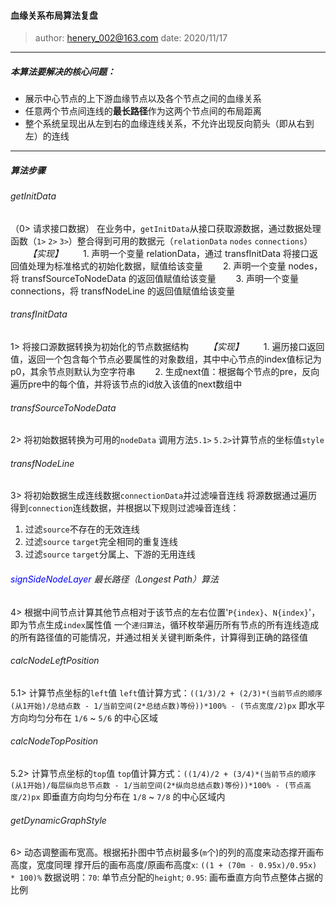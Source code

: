 #### 血缘关系布局算法复盘
> author: henery_002@163.com
> date: 2020/11/17
---

##### 本算法要解决的核心问题：
- 展示中心节点的上下游血缘节点以及各个节点之间的血缘关系
- 任意两个节点间连线的**最长路径**作为这两个节点间的布局距离
- 整个系统呈现出从左到右的血缘连线关系，不允许出现反向箭头（即从右到左）的连线
---

##### 算法步骤

###### _getInitData_
（0> 请求接口数据）
在业务中，`getInitData`从接口获取源数据，通过数据处理函数（`1>` `2>` `3>`）整合得到可用的数据元（`relationData` `nodes` `connections`）
&emsp;&emsp;_【实现】_
&emsp;&emsp;1. 声明一个变量 relationData，通过 transfInitData 将接口返回值处理为标准格式的初始化数据，赋值给该变量
&emsp;&emsp;2. 声明一个变量 nodes，将 transfSourceToNodeData 的返回值赋值给该变量
&emsp;&emsp;3. 声明一个变量 connections，将 transfNodeLine 的返回值赋值给该变量

###### _transfInitData_
1> 将接口源数据转换为初始化的节点数据结构
&emsp;&emsp;_【实现】_
&emsp;&emsp;1. 遍历接口返回值，返回一个包含每个节点必要属性的对象数组，其中中心节点的index值标记为 p0，其余节点则默认为空字符串
&emsp;&emsp;2. 生成next值：根据每个节点的pre，反向遍历pre中的每个值，并将该节点的id放入该值的next数组中

###### _transfSourceToNodeData_
2> 将初始数据转换为可用的`nodeData`
调用方法`5.1>` `5.2>`计算节点的坐标值`style`

###### _transfNodeLine_
3> 将初始数据生成连线数据`connectionData`并过滤噪音连线
将源数据通过遍历得到`connection`连线数据，并根据以下规则过滤噪音连线：
  1. 过滤`source`不存在的无效连线
  2. 过滤`source` `target`完全相同的重复连线
  3. 过滤`source` `target`分属上、下游的无用连线

###### _<font color=blue>signSideNodeLayer</font>_ 最长路径（Longest Path）算法
4> 根据中间节点计算其他节点相对于该节点的左右位置'`P{index}`、`N{index}`'，即为节点生成`index`属性值
一个`递归算法`，循环枚举遍历所有节点的所有连线造成的所有路径值的可能情况，并通过相关关键判断条件，计算得到正确的路径值

###### _calcNodeLeftPosition_
5.1> 计算节点坐标的`left`值
`left`值计算方式：`((1/3)/2 + (2/3)*(当前节点的顺序(从1开始)/总结点数 - 1/当前空间(2*总结点数)等份))*100% - (节点宽度/2)px`
即水平方向均匀分布在 `1/6` ~ `5/6` 的中心区域

###### _calcNodeTopPosition_
5.2> 计算节点坐标的`top`值
`top`值计算方式：`((1/4)/2 + (3/4)*(当前节点的顺序(从1开始)/每层纵向总节点数 - 1/当前空间(2*纵向总结点数)等份))*100% - (节点高度/2)px`
即垂直方向均匀分布在 `1/8` ~ `7/8` 的中心区域内

###### _getDynamicGraphStyle_
6> 动态调整画布宽高。根据拓扑图中节点树最多(`m`个)的列的高度来动态撑开画布高度，宽度同理
撑开后的画布高度/原画布高度`x`: `((1 + (70m - 0.95x)/0.95x) * 100)%`
数据说明：`70`: 单节点分配的`height`; `0.95`: 画布垂直方向节点整体占据的比例


